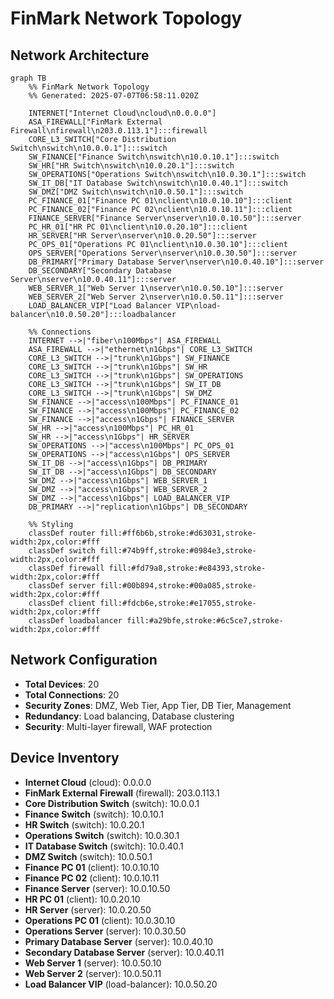 # FinMark Network Topology

## Network Architecture

```mermaid
graph TB
    %% FinMark Network Topology
    %% Generated: 2025-07-07T06:58:11.020Z

    INTERNET["Internet Cloud\ncloud\n0.0.0.0"]
    ASA_FIREWALL["FinMark External Firewall\nfirewall\n203.0.113.1"]:::firewall
    CORE_L3_SWITCH["Core Distribution Switch\nswitch\n10.0.0.1"]:::switch
    SW_FINANCE["Finance Switch\nswitch\n10.0.10.1"]:::switch
    SW_HR["HR Switch\nswitch\n10.0.20.1"]:::switch
    SW_OPERATIONS["Operations Switch\nswitch\n10.0.30.1"]:::switch
    SW_IT_DB["IT Database Switch\nswitch\n10.0.40.1"]:::switch
    SW_DMZ["DMZ Switch\nswitch\n10.0.50.1"]:::switch
    PC_FINANCE_01["Finance PC 01\nclient\n10.0.10.10"]:::client
    PC_FINANCE_02["Finance PC 02\nclient\n10.0.10.11"]:::client
    FINANCE_SERVER["Finance Server\nserver\n10.0.10.50"]:::server
    PC_HR_01["HR PC 01\nclient\n10.0.20.10"]:::client
    HR_SERVER["HR Server\nserver\n10.0.20.50"]:::server
    PC_OPS_01["Operations PC 01\nclient\n10.0.30.10"]:::client
    OPS_SERVER["Operations Server\nserver\n10.0.30.50"]:::server
    DB_PRIMARY["Primary Database Server\nserver\n10.0.40.10"]:::server
    DB_SECONDARY["Secondary Database Server\nserver\n10.0.40.11"]:::server
    WEB_SERVER_1["Web Server 1\nserver\n10.0.50.10"]:::server
    WEB_SERVER_2["Web Server 2\nserver\n10.0.50.11"]:::server
    LOAD_BALANCER_VIP["Load Balancer VIP\nload-balancer\n10.0.50.20"]:::loadbalancer

    %% Connections
    INTERNET -->|"fiber\n100Mbps"| ASA_FIREWALL
    ASA_FIREWALL -->|"ethernet\n1Gbps"| CORE_L3_SWITCH
    CORE_L3_SWITCH -->|"trunk\n1Gbps"| SW_FINANCE
    CORE_L3_SWITCH -->|"trunk\n1Gbps"| SW_HR
    CORE_L3_SWITCH -->|"trunk\n1Gbps"| SW_OPERATIONS
    CORE_L3_SWITCH -->|"trunk\n1Gbps"| SW_IT_DB
    CORE_L3_SWITCH -->|"trunk\n1Gbps"| SW_DMZ
    SW_FINANCE -->|"access\n100Mbps"| PC_FINANCE_01
    SW_FINANCE -->|"access\n100Mbps"| PC_FINANCE_02
    SW_FINANCE -->|"access\n1Gbps"| FINANCE_SERVER
    SW_HR -->|"access\n100Mbps"| PC_HR_01
    SW_HR -->|"access\n1Gbps"| HR_SERVER
    SW_OPERATIONS -->|"access\n100Mbps"| PC_OPS_01
    SW_OPERATIONS -->|"access\n1Gbps"| OPS_SERVER
    SW_IT_DB -->|"access\n1Gbps"| DB_PRIMARY
    SW_IT_DB -->|"access\n1Gbps"| DB_SECONDARY
    SW_DMZ -->|"access\n1Gbps"| WEB_SERVER_1
    SW_DMZ -->|"access\n1Gbps"| WEB_SERVER_2
    SW_DMZ -->|"access\n1Gbps"| LOAD_BALANCER_VIP
    DB_PRIMARY -->|"replication\n1Gbps"| DB_SECONDARY

    %% Styling
    classDef router fill:#ff6b6b,stroke:#d63031,stroke-width:2px,color:#fff
    classDef switch fill:#74b9ff,stroke:#0984e3,stroke-width:2px,color:#fff
    classDef firewall fill:#fd79a8,stroke:#e84393,stroke-width:2px,color:#fff
    classDef server fill:#00b894,stroke:#00a085,stroke-width:2px,color:#fff
    classDef client fill:#fdcb6e,stroke:#e17055,stroke-width:2px,color:#fff
    classDef loadbalancer fill:#a29bfe,stroke:#6c5ce7,stroke-width:2px,color:#fff

```

## Network Configuration

- **Total Devices**: 20
- **Total Connections**: 20
- **Security Zones**: DMZ, Web Tier, App Tier, DB Tier, Management
- **Redundancy**: Load balancing, Database clustering
- **Security**: Multi-layer firewall, WAF protection

## Device Inventory

- **Internet Cloud** (cloud): 0.0.0.0
- **FinMark External Firewall** (firewall): 203.0.113.1
- **Core Distribution Switch** (switch): 10.0.0.1
- **Finance Switch** (switch): 10.0.10.1
- **HR Switch** (switch): 10.0.20.1
- **Operations Switch** (switch): 10.0.30.1
- **IT Database Switch** (switch): 10.0.40.1
- **DMZ Switch** (switch): 10.0.50.1
- **Finance PC 01** (client): 10.0.10.10
- **Finance PC 02** (client): 10.0.10.11
- **Finance Server** (server): 10.0.10.50
- **HR PC 01** (client): 10.0.20.10
- **HR Server** (server): 10.0.20.50
- **Operations PC 01** (client): 10.0.30.10
- **Operations Server** (server): 10.0.30.50
- **Primary Database Server** (server): 10.0.40.10
- **Secondary Database Server** (server): 10.0.40.11
- **Web Server 1** (server): 10.0.50.10
- **Web Server 2** (server): 10.0.50.11
- **Load Balancer VIP** (load-balancer): 10.0.50.20

